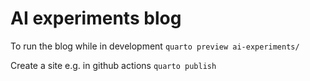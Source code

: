# AI experiments blog


To run the blog while in development
```quarto preview ai-experiments/```

Create a site e.g. in github actions
```quarto publish```